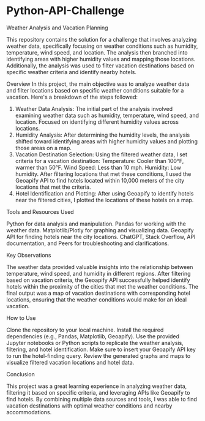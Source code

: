 # Python-API-Challenge
Weather Analysis and Vacation Planning

This repository contains the solution for a challenge that involves analyzing weather data, specifically focusing on weather conditions such as humidity, temperature, wind speed, and location. The analysis then branched into identifying areas with higher humidity values and mapping those locations. Additionally, the analysis was used to filter vacation destinations based on specific weather criteria and identify nearby hotels.

Overview
In this project, the main objective was to analyze weather data and filter locations based on specific weather conditions suitable for a vacation. Here's a breakdown of the steps followed:

1. Weather Data Analysis:
The initial part of the analysis involved examining weather data such as humidity, temperature, wind speed, and location.
Focused on identifying different humidity values across locations.
2. Humidity Analysis:
After determining the humidity levels, the analysis shifted toward identifying areas with higher humidity values and plotting those areas on a map.
3. Vacation Destination Selection:
Using the filtered weather data, I set criteria for a vacation destination:
Temperature: Cooler than 100°F, warmer than 50°F.
Wind Speed: Less than 10 mph.
Humidity: Low humidity.
After filtering locations that met these conditions, I used the Geoapify API to find hotels located within 10,000 meters of the city locations that met the criteria.
4. Hotel Identification and Plotting:
After using Geoapify to identify hotels near the filtered cities, I plotted the locations of these hotels on a map.

Tools and Resources Used

Python for data analysis and manipulation.
Pandas for working with the weather data.
Matplotlib/Plotly for graphing and visualizing data.
Geoapify API for finding hotels near the city locations.
ChatGPT, Stack Overflow, API documentation, and Peers for troubleshooting and clarifications.

Key Observations

The weather data provided valuable insights into the relationship between temperature, wind speed, and humidity in different regions.
After filtering based on vacation criteria, the Geoapify API successfully helped identify hotels within the proximity of the cities that met the weather conditions.
The final output was a map of vacation destinations with corresponding hotel locations, ensuring that the weather conditions would make for an ideal vacation.

How to Use

Clone the repository to your local machine.
Install the required dependencies (e.g., Pandas, Matplotlib, Geoapify).
Use the provided Jupyter notebooks or Python scripts to replicate the weather analysis, filtering, and hotel identification.
Make sure to insert your Geoapify API key to run the hotel-finding query.
Review the generated graphs and maps to visualize filtered vacation locations and hotel data.

Conclusion

This project was a great learning experience in analyzing weather data, filtering it based on specific criteria, and leveraging APIs like Geoapify to find hotels. By combining multiple data sources and tools, I was able to find vacation destinations with optimal weather conditions and nearby accommodations.
